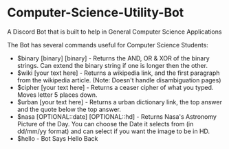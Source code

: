 # Computer-Science-Utility-Bot
A Discord Bot that is built to help in General Computer Science Applications

The Bot has several commands useful for Computer Science Students:
* $binary [binary] [binary] - Returns the AND, OR & XOR of the binary strings. Can extend the binary string if one is longer then the other. 
* $wiki [your text here] - Returns a wikipedia link, and the first paragraph from the wikipedia article. (Note: Doesn't handle disambiguation pages)
* $cipher [your text here] - Returns a ceaser cipher of what you typed. Moves letter 5 places down.
* $urban [your text here] - Returns a urban dictionary link, the top answer and the quote below the top answer.
* $nasa [OPTIONAL::date] [OPTIONAL::hd] - Returns Nasa's Astronomy Picture of the Day. You can choose the Date it selects from (in dd/mm/yy format) and can select if you want the image to be in HD.
* $hello - Bot Says Hello Back

